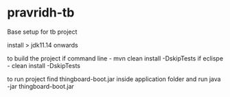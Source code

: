 # pravridh-tb
Base setup for tb project

install > jdk11.14 onwards

to build the project
if command line  - mvn clean install -DskipTests
if eclispe - clean install -DskipTests 

to run project find thingboard-boot.jar inside application folder and run
java -jar thingboard-boot.jar


